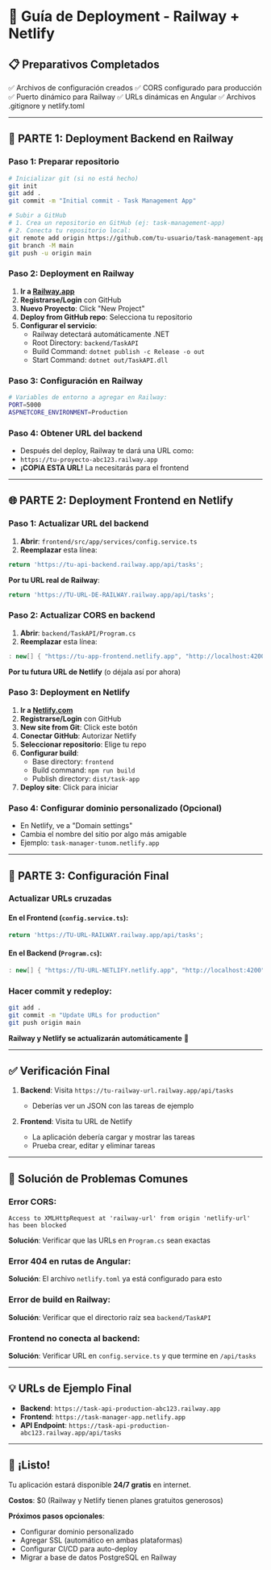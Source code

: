 # 🚀 Guía de Deployment - Railway + Netlify

## 📋 **Preparativos Completados**

✅ Archivos de configuración creados
✅ CORS configurado para producción  
✅ Puerto dinámico para Railway
✅ URLs dinámicas en Angular
✅ Archivos .gitignore y netlify.toml

---

## 🚂 **PARTE 1: Deployment Backend en Railway**

### **Paso 1: Preparar repositorio**
```bash
# Inicializar git (si no está hecho)
git init
git add .
git commit -m "Initial commit - Task Management App"

# Subir a GitHub
# 1. Crea un repositorio en GitHub (ej: task-management-app)
# 2. Conecta tu repositorio local:
git remote add origin https://github.com/tu-usuario/task-management-app.git
git branch -M main
git push -u origin main
```

### **Paso 2: Deployment en Railway**
1. **Ir a [Railway.app](https://railway.app/)**
2. **Registrarse/Login** con GitHub
3. **Nuevo Proyecto**: Click "New Project"
4. **Deploy from GitHub repo**: Selecciona tu repositorio
5. **Configurar el servicio**:
   - Railway detectará automáticamente .NET
   - Root Directory: `backend/TaskAPI`
   - Build Command: `dotnet publish -c Release -o out`
   - Start Command: `dotnet out/TaskAPI.dll`

### **Paso 3: Configuración en Railway**
```bash
# Variables de entorno a agregar en Railway:
PORT=5000
ASPNETCORE_ENVIRONMENT=Production
```

### **Paso 4: Obtener URL del backend**
- Después del deploy, Railway te dará una URL como:
- `https://tu-proyecto-abc123.railway.app`
- **¡COPIA ESTA URL!** La necesitarás para el frontend

---

## 🌐 **PARTE 2: Deployment Frontend en Netlify**

### **Paso 1: Actualizar URL del backend**
1. **Abrir**: `frontend/src/app/services/config.service.ts`
2. **Reemplazar** esta línea:
```typescript
return 'https://tu-api-backend.railway.app/api/tasks';
```
**Por tu URL real de Railway**:
```typescript
return 'https://TU-URL-DE-RAILWAY.railway.app/api/tasks';
```

### **Paso 2: Actualizar CORS en backend**
1. **Abrir**: `backend/TaskAPI/Program.cs`
2. **Reemplazar** esta línea:
```csharp
: new[] { "https://tu-app-frontend.netlify.app", "http://localhost:4200" };
```
**Por tu futura URL de Netlify** (o déjala así por ahora)

### **Paso 3: Deployment en Netlify**
1. **Ir a [Netlify.com](https://www.netlify.com/)**
2. **Registrarse/Login** con GitHub  
3. **New site from Git**: Click este botón
4. **Conectar GitHub**: Autorizar Netlify
5. **Seleccionar repositorio**: Elige tu repo
6. **Configurar build**:
   - Base directory: `frontend`
   - Build command: `npm run build` 
   - Publish directory: `dist/task-app`
7. **Deploy site**: Click para iniciar

### **Paso 4: Configurar dominio personalizado (Opcional)**
- En Netlify, ve a "Domain settings"
- Cambia el nombre del sitio por algo más amigable
- Ejemplo: `task-manager-tunom.netlify.app`

---

## 🔄 **PARTE 3: Configuración Final**

### **Actualizar URLs cruzadas**

#### **En el Frontend** (`config.service.ts`):
```typescript
return 'https://TU-URL-RAILWAY.railway.app/api/tasks';
```

#### **En el Backend** (`Program.cs`):
```csharp
: new[] { "https://TU-URL-NETLIFY.netlify.app", "http://localhost:4200" };
```

### **Hacer commit y redeploy**:
```bash
git add .
git commit -m "Update URLs for production"
git push origin main
```

**Railway y Netlify se actualizarán automáticamente** 🎉

---

## ✅ **Verificación Final**

1. **Backend**: Visita `https://tu-railway-url.railway.app/api/tasks`
   - Deberías ver un JSON con las tareas de ejemplo

2. **Frontend**: Visita tu URL de Netlify  
   - La aplicación debería cargar y mostrar las tareas
   - Prueba crear, editar y eliminar tareas

---

## 🐛 **Solución de Problemas Comunes**

### **Error CORS**:
```
Access to XMLHttpRequest at 'railway-url' from origin 'netlify-url' has been blocked
```
**Solución**: Verificar que las URLs en `Program.cs` sean exactas

### **Error 404 en rutas de Angular**:
**Solución**: El archivo `netlify.toml` ya está configurado para esto

### **Error de build en Railway**:
**Solución**: Verificar que el directorio raíz sea `backend/TaskAPI`

### **Frontend no conecta al backend**:
**Solución**: Verificar URL en `config.service.ts` y que termine en `/api/tasks`

---

## 💡 **URLs de Ejemplo Final**

- **Backend**: `https://task-api-production-abc123.railway.app`
- **Frontend**: `https://task-manager-app.netlify.app`
- **API Endpoint**: `https://task-api-production-abc123.railway.app/api/tasks`

---

## 🎉 **¡Listo!**

Tu aplicación estará disponible **24/7 gratis** en internet. 

**Costos**: $0 (Railway y Netlify tienen planes gratuitos generosos)

**Próximos pasos opcionales**:
- Configurar dominio personalizado
- Agregar SSL (automático en ambas plataformas)
- Configurar CI/CD para auto-deploy
- Migrar a base de datos PostgreSQL en Railway